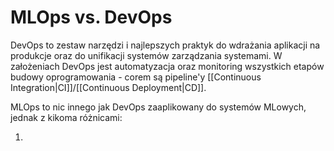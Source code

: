 # MLOps vs. DevOps

DevOps to zestaw narzędzi i najlepszych praktyk do wdrażania aplikacji na produkcje oraz do unifikacji systemów zarządzania systemami. W założeniach DevOps jest automatyzacja oraz monitoring wszystkich etapów budowy oprogramowania - corem są pipeline'y [[Continuous Integration|CI]]/[[Continuous Deployment|CD]].

MLOps to nic innego jak DevOps zaaplikowany do systemów MLowych, jednak z kikoma różnicami:

1. 

